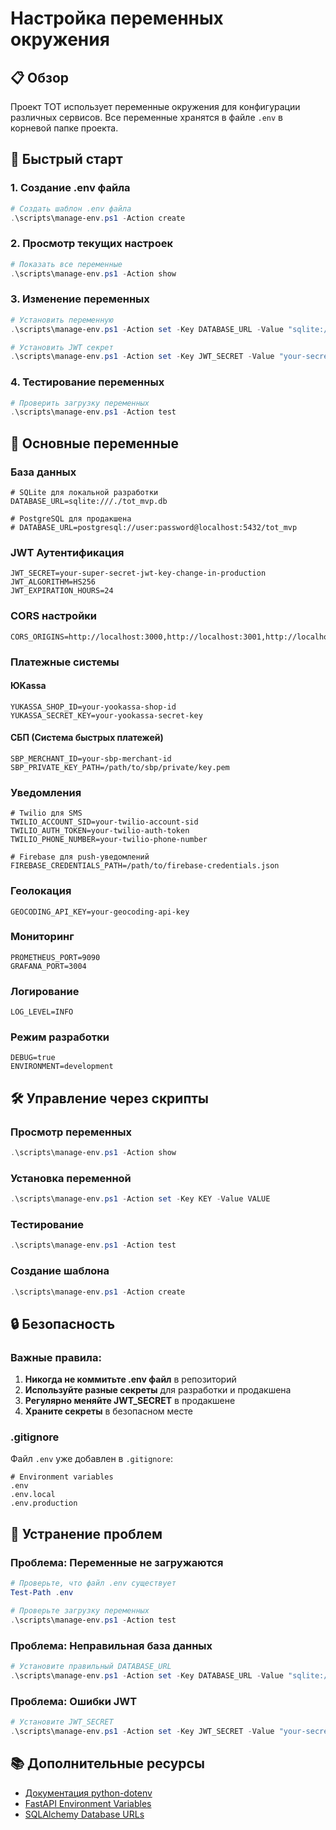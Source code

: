 # Настройка переменных окружения

## 📋 Обзор

Проект ТОТ использует переменные окружения для конфигурации различных сервисов. Все переменные хранятся в файле `.env` в корневой папке проекта.

## 🚀 Быстрый старт

### 1. Создание .env файла

```powershell
# Создать шаблон .env файла
.\scripts\manage-env.ps1 -Action create
```

### 2. Просмотр текущих настроек

```powershell
# Показать все переменные
.\scripts\manage-env.ps1 -Action show
```

### 3. Изменение переменных

```powershell
# Установить переменную
.\scripts\manage-env.ps1 -Action set -Key DATABASE_URL -Value "sqlite:///./tot_mvp.db"

# Установить JWT секрет
.\scripts\manage-env.ps1 -Action set -Key JWT_SECRET -Value "your-secret-key"
```

### 4. Тестирование переменных

```powershell
# Проверить загрузку переменных
.\scripts\manage-env.ps1 -Action test
```

## 🔧 Основные переменные

### База данных
```env
# SQLite для локальной разработки
DATABASE_URL=sqlite:///./tot_mvp.db

# PostgreSQL для продакшена
# DATABASE_URL=postgresql://user:password@localhost:5432/tot_mvp
```

### JWT Аутентификация
```env
JWT_SECRET=your-super-secret-jwt-key-change-in-production
JWT_ALGORITHM=HS256
JWT_EXPIRATION_HOURS=24
```

### CORS настройки
```env
CORS_ORIGINS=http://localhost:3000,http://localhost:3001,http://localhost:3002,http://localhost:3003
```

### Платежные системы

#### ЮKassa
```env
YUKASSA_SHOP_ID=your-yookassa-shop-id
YUKASSA_SECRET_KEY=your-yookassa-secret-key
```

#### СБП (Система быстрых платежей)
```env
SBP_MERCHANT_ID=your-sbp-merchant-id
SBP_PRIVATE_KEY_PATH=/path/to/sbp/private/key.pem
```

### Уведомления
```env
# Twilio для SMS
TWILIO_ACCOUNT_SID=your-twilio-account-sid
TWILIO_AUTH_TOKEN=your-twilio-auth-token
TWILIO_PHONE_NUMBER=your-twilio-phone-number

# Firebase для push-уведомлений
FIREBASE_CREDENTIALS_PATH=/path/to/firebase-credentials.json
```

### Геолокация
```env
GEOCODING_API_KEY=your-geocoding-api-key
```

### Мониторинг
```env
PROMETHEUS_PORT=9090
GRAFANA_PORT=3004
```

### Логирование
```env
LOG_LEVEL=INFO
```

### Режим разработки
```env
DEBUG=true
ENVIRONMENT=development
```

## 🛠️ Управление через скрипты

### Просмотр переменных
```powershell
.\scripts\manage-env.ps1 -Action show
```

### Установка переменной
```powershell
.\scripts\manage-env.ps1 -Action set -Key KEY -Value VALUE
```

### Тестирование
```powershell
.\scripts\manage-env.ps1 -Action test
```

### Создание шаблона
```powershell
.\scripts\manage-env.ps1 -Action create
```

## 🔒 Безопасность

### Важные правила:
1. **Никогда не коммитьте .env файл** в репозиторий
2. **Используйте разные секреты** для разработки и продакшена
3. **Регулярно меняйте JWT_SECRET** в продакшене
4. **Храните секреты** в безопасном месте

### .gitignore
Файл `.env` уже добавлен в `.gitignore`:
```
# Environment variables
.env
.env.local
.env.production
```

## 🚨 Устранение проблем

### Проблема: Переменные не загружаются
```powershell
# Проверьте, что файл .env существует
Test-Path .env

# Проверьте загрузку переменных
.\scripts\manage-env.ps1 -Action test
```

### Проблема: Неправильная база данных
```powershell
# Установите правильный DATABASE_URL
.\scripts\manage-env.ps1 -Action set -Key DATABASE_URL -Value "sqlite:///./tot_mvp.db"
```

### Проблема: Ошибки JWT
```powershell
# Установите JWT_SECRET
.\scripts\manage-env.ps1 -Action set -Key JWT_SECRET -Value "your-secret-key"
```

## 📚 Дополнительные ресурсы

- [Документация python-dotenv](https://github.com/theskumar/python-dotenv)
- [FastAPI Environment Variables](https://fastapi.tiangolo.com/advanced/settings/)
- [SQLAlchemy Database URLs](https://docs.sqlalchemy.org/en/14/core/engines.html#database-urls) 